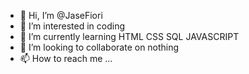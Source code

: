 - 👋 Hi, I’m @JaseFiori
- 👀 I’m interested in coding
- 🌱 I’m currently learning HTML CSS SQL JAVASCRIPT
- 💞️ I’m looking to collaborate on nothing
- 📫 How to reach me ...

<!---
JaseFiori/JaseFiori is a ✨ special ✨ repository because its `README.md` (this file) appears on your GitHub profile.
You can click the Preview link to take a look at your changes.
--->
